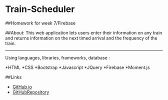 # Train-Scheduler
##Homework for week 7/Firebase

##About:
This web application lets users enter their information on any train and returns information on the next timed arrival and the frequency of the train. 
_______________________________________________________________________
Using languages, libraries, frameworks, database :

*HTML
*CSS
*Bootstrap
*Javascript
*JQuery
*Firebase
*Moment.js

##Links
* [GitHub io](https://jessmeow21.github.io/Train-Scheduler/index.html/)
* [GitHubRepository](https://github.com/jessmeow21/Train-Scheduler)
